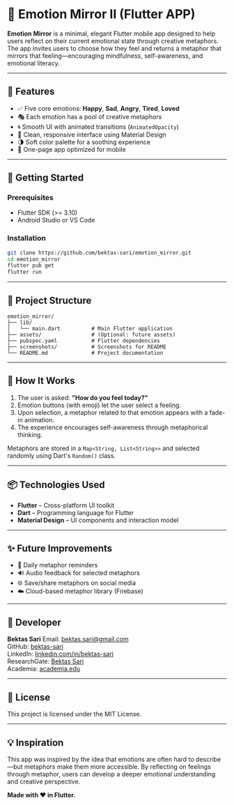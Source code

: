 # 🧠 Emotion Mirror II (Flutter APP)

**Emotion Mirror** is a minimal, elegant Flutter mobile app designed to help users reflect on their current emotional state through creative metaphors.
The app invites users to choose how they feel and returns a metaphor that mirrors that feeling—encouraging mindfulness, self-awareness, and emotional literacy.

---

## 🎯 Features

* ✅ Five core emotions: **Happy**, **Sad**, **Angry**, **Tired**, **Loved**
* 🎭 Each emotion has a pool of creative metaphors
* 🌀 Smooth UI with animated transitions (`AnimatedOpacity`)
* 🎨 Clean, responsive interface using Material Design
* 🌗 Soft color palette for a soothing experience
* 📱 One-page app optimized for mobile

---

## 🚀 Getting Started

### Prerequisites

* Flutter SDK (>= 3.10)
* Android Studio or VS Code

### Installation

```bash
git clone https://github.com/bektas-sari/emotion_mirror.git
cd emotion_mirror
flutter pub get
flutter run
```

---

## 📁 Project Structure

```
emotion_mirror/
├── lib/
│   └── main.dart          # Main Flutter application
├── assets/                # (Optional: future assets)
├── pubspec.yaml           # Flutter dependencies
├── screenshots/           # Screenshots for README
└── README.md              # Project documentation
```

---

## 🧠 How It Works

1. The user is asked: **"How do you feel today?"**
2. Emotion buttons (with emoji) let the user select a feeling.
3. Upon selection, a metaphor related to that emotion appears with a fade-in animation.
4. The experience encourages self-awareness through metaphorical thinking.

Metaphors are stored in a `Map<String, List<String>>` and selected randomly using Dart's `Random()` class.

---

## 📦 Technologies Used

* **Flutter** – Cross-platform UI toolkit
* **Dart** – Programming language for Flutter
* **Material Design** – UI components and interaction model

---

## ✨ Future Improvements

* 🔁 Daily metaphor reminders
* 🔊 Audio feedback for selected metaphors
* 🌐 Save/share metaphors on social media
* ☁️ Cloud-based metaphor library (Firebase)

---

## 👤 Developer

**Bektas Sari**
Email: [bektas.sari@gmail.com](mailto:bektas.sari@gmail.com)<br>
GitHub: [bektas-sari](https://github.com/bektas-sari)<br>
LinkedIn: [linkedin.com/in/bektas-sari](https://www.linkedin.com/in/bektas-sari)<br>
ResearchGate: [Bektas Sari](https://www.researchgate.net/profile/Bektas-Sari-3)<br>
Academia: [academia.edu](https://independent.academia.edu/bektassari)<br>

---

## 📜 License

This project is licensed under the MIT License.

---

## 💡 Inspiration

This app was inspired by the idea that emotions are often hard to describe—but metaphors make them more accessible. By reflecting on feelings through metaphor, users can develop a deeper emotional understanding and creative perspective.

**Made with ❤️ in Flutter.**
